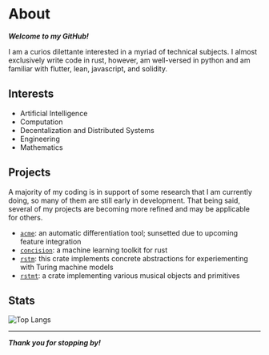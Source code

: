 # About

_**Welcome to my GitHub!**_

I am a curios dilettante interested in a myriad of technical subjects. I almost exclusively write code in rust, however, am well-versed in python and am familiar with flutter, lean, javascript, and solidity.

## Interests

* Artificial Intelligence
* Computation
* Decentalization and Distributed Systems
* Engineering
* Mathematics

## Projects

A majority of my coding is in support of some research that I am currently doing, so many of them are still early in development. That being said, several of my projects are becoming more refined and may be applicable for others.

* [`acme`](https://github.com/FL03/acme): an automatic differentiation tool; sunsetted due to upcoming feature integration
* [`concision`](https://github.com/FL03/concision): a machine learning toolkit for rust
* [`rstm`](https://github.com/FL03/rstm): this crate implements concrete abstractions for experiementing with Turing machine models
* [`rstmt`](https://github.com/FL03/rstmt): a crate implementing various musical objects and primitives

## Stats

![Top Langs](https://github-readme-stats.vercel.app/api/top-langs/?username=fl03&layout=compact)

***

_**Thank you for stopping by!**_
